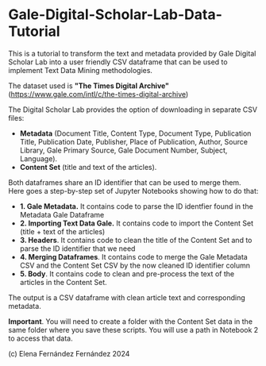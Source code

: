 # Gale-Digital-Scholar-Lab-Data-Tutorial
This is a tutorial to transform the text and metadata provided by Gale Digital Scholar Lab into a user friendly CSV dataframe that can be used to implement Text Data Mining methodologies.

The dataset used is **"The Times Digital Archive"** (https://www.gale.com/intl/c/the-times-digital-archive)

The Digital Scholar Lab provides the option of downloading in separate CSV files:
- **Metadata** (Document Title, Content Type, Document Type, Publication Title, Publication Date, Publisher, Place of Publication, Author, Source Library, Gale Primary Source, Gale Document Number, Subject, Language).
- **Content Set** (title and text of the articles).

Both dataframes share an ID identifier that can be used to merge them. Here goes a step-by-step set of Jupyter Notebooks showing how to do that:

* **1. Gale Metadata.** It contains code to parse the ID identfier found in the Metadata Gale Dataframe
* **2. Importing Text Data Gale.** It contains code to import the Content Set (title + text of the articles) 
* **3. Headers**. It contains code to clean the title of the Content Set and to parse the ID identifier that we need
* **4. Merging Dataframes**. It contains code to merge the Gale Metadata CSV and the Content Set CSV by the now cleaned ID identifier column
* **5. Body**. It contains code to clean and pre-process the text of the articles in the Content Set. 

The output is a CSV dataframe with clean article text and corresponding metadata.

**Important**. You will need to create a folder with the Content Set data in the same folder where you save these scripts. You will use a path in Notebook 2 to access that data.

(c) Elena Fernández Fernández 2024
